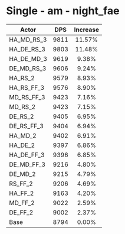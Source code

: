 # Single - am - night_fae
| Actor | DPS | Increase |
|---|:---:|:---:|
|HA_MD_RS_3|9811|11.57%|
|HA_DE_RS_3|9803|11.48%|
|HA_DE_MD_3|9619|9.38%|
|DE_MD_RS_3|9606|9.24%|
|HA_RS_2|9579|8.93%|
|HA_RS_FF_3|9576|8.90%|
|MD_RS_FF_3|9423|7.16%|
|MD_RS_2|9423|7.15%|
|DE_RS_2|9405|6.95%|
|DE_RS_FF_3|9404|6.94%|
|HA_MD_2|9402|6.91%|
|HA_DE_2|9397|6.86%|
|HA_DE_FF_3|9396|6.85%|
|DE_MD_FF_3|9216|4.80%|
|DE_MD_2|9215|4.79%|
|RS_FF_2|9206|4.69%|
|HA_FF_2|9163|4.20%|
|MD_FF_2|9022|2.59%|
|DE_FF_2|9002|2.37%|
|Base|8794|0.00%|
